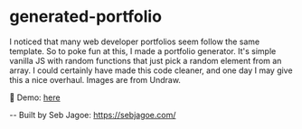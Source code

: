 # generated-portfolio

I noticed that many web developer portfolios seem follow the same template. So to poke fun at this, I made a portfolio generator. It's simple vanilla JS with random functions that just pick a random element from an array. I could certainly have made this code cleaner, and one day I may give this a nice overhaul. Images are from Undraw.

🚀  Demo: <a href="https://hecklerjim.github.io/generated-portfolio/">here</a>

--
Built by Seb Jagoe: https://sebjagoe.com/
